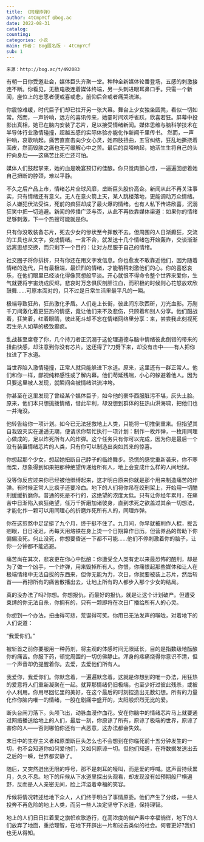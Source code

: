 ```yaml
---
title: 《同理炸弹》
author: 4tCmpYCf @bog.ac
date: 2022-08-31
catalog: 
counting: 
categories: 小说
main: 作者： Bog匿名版 - 4tCmpYCf
sub: 1
---
```

    来源：http://bog.ac/t/492083

有朝一日你受邀赴会，媒体巨头齐聚一堂。种种全新媒体轮番登场，五感的刺激接连不断。你看见，无数电极连着媒体终端，另一头刺进眼耳鼻口手。只需一个新闻，座位上的志愿者便或喜或悲，前仰后合或者痛哭流涕。

你震惊难缓，时代巨子们却已拉开另一张大幕。舞台上少女独坐圆凳，看似一切如常。然而，一声铃响，远方的喜讯传来，她霎时间欢呼雀跃，欣喜若狂。屏幕中投影出真相，她已在脑内安装了芯片，足以接受情绪新闻。媒体思维与脑科学技术在半导体行业激情碰撞，超越五感的实际体验亦能化作新闻千里传书。
然而，一声钟响，哀歌响起。痛苦直直击向少女心灵，她四肢扭曲，五官纠结，狂乱地撕挠着面皮，然而毁肤之痛也无可缓解心中之苦。最后的哀嚎响起，她活生生将自己的头拧向身后——这痛苦比死亡还可怕。

媒体人们鼓起掌来，她的血是晚宴预订的佳酿。你只觉肉颤心惊，一遍遍回想着她自己扭断的脖颈，难以平静。

不久之后产品上市，情绪芯片全球风靡，垄断巨头股价高企。新闻从此不再关注事实，只有情绪还有意义。无人在意火箭上天，某人跳楼落地，更能调动万众情绪。杀人嫌犯伏法受诛，死前的疯狂却成了最火爆的情绪。也有人私下传递欣喜，沉溺狂笑中把一切逃避。新闻的传播广泛与否，从此不再依靠媒体渠道：如果你的情绪足够刺激，下一个热搜可能就是你。

只有你没敢装备芯片，死去少女的惨状至今挥散不去。但周围的人日渐癫狂，交流的工具也从文字，变成情绪。一言不合，就发送十几个情绪包开始轰炸，交谈渐渐远离思想交换，而只剩下一个目的：让对方屈服于自己的情绪。

社交圈子将你排挤，只有你还在用文字发信息。你也愈发不敢靠近他们，因为随着情绪的迭代，只有最极端，最炽烈的情绪，才能稍稍刺激他们的心。你的喜怒哀乐，在他们眼里已经淡化得像冥想般平淡。开心就恨不得命令整个世界来爱你，生气就要将宇宙烧成灰烬，悲哀时万念俱灰剖肝泣血，而积极的时候则心花怒放欢欣鼓舞……可原本面对的，只不过是日常生活里最平凡的一瞬。

极端导致狂热，狂热激化矛盾。人们走上长街，彼此间东砍西斫，刀光血影。万剐千刀间激化着更狂热的情感，竟让他们来不及悲伤，只顾着和别人分享。他们酣战着，狂笑着，红着眼睛，彼此死斗却不忘在情绪网络里分享：来，尝尝我此刻视死若生杀人如草的极致癫疯。

乱战甚至席卷了你，几个持刀者正沉溺于这伦理道德与脑中情绪彼此倒错的带来的扭曲快感，却注意到你没有芯片。这还得了?刀劈下来，却没有击中——有人把你拉进了下水道。

当世界陷入激情碰撞，正常人就只能躲进下水道。原来，这里还有一群正常人。他们和你一样，鄙视纯粹感性或了解内幕。他们苟延残喘，小心的躲避着他人。因为只要这里被人发现，就瞬间会被情绪洪流冲垮。

你甚至在这里发现了曾经某个媒体巨子，如今他的豪华西服脏污不堪，灰头土脸。原来，他们本只想挑拨情绪，借此牟利，却没想到群体的狂热山洪海啸，把他们也一并淹没。

他转告给你一项计划。如今已无法拯救地上人类，只能将一切推倒重来。但指望其自我毁灭实在遥遥无期，便请求你帮忙执行一项计划：制作一枚炸弹，一枚用同理心做成的，足以炸死所有人的炸弹。这个任务只有你可以完成，因为你是最后一个没有装置情绪芯片的人类，只有你可以制造出突如其来的惊喜。

你想起那个少女，想起她扭断自己脖子的临终舞步。恐慌的感觉重新袭来，你不寒而栗，想象得到如果把那种绝望传递给所有人，地上会变成什么样的人间地狱。

没等你反应过来你已经被他绑缚起来，这才明白原来你就是那个用来制造痛苦的炸弹。有时候正常人比疯子还要冷血。地下的人们将你吊在绞刑架上，开始用一切酷刑缓缓折磨你。普通的死是不行的，这绝望的浓度太低。只有让你经年累月，在痛苦中日渐陷入疯狂绝望，任万千折磨加诸彼身，直到求死之欲盖过其余一切想法，才能化作一颗可以用同理心的折磨炸死所有人的，同理炸弹。

你在这煎熬中足足挺了九个月，终于挺不住了。九月间，你早就被削作人棍，拔舌剜眼，日日凌迟，再每天用烙铁在身上烫一个日期算作日历。但营养品的帮助下你偏偏没死。何止没死，你想要昏迷一下都不可能……他们不停刺激着你的脑子，让你一分钟都不能逃避。

痛苦尚在其次，悲哀更在你心中酝酿：你遭受全人类有史以来最恐怖的酷刑，却是为了做一个凶手，一个炸弹，用来毁掉所有人。你恨，你痛恨起那些媒体和让人在极端情绪中无法自拔的东西来，但你无能为力，次日，你就要被装上芯片，然后斩首——再把所有的痛苦散播出去，让地上所有的人都步入那个少女的结局。

真的没办法了吗?你想。你想报仇，而最好的报仇，就是让这个计划破产。但遭受束缚的你无法自杀，你拥有的，只有一颗即将在次日广播给所有人的心灵。

你想到一个办法，扭曲得可悲，荒诞得可笑。你用已无法发声的喉咙，对着地下的人们说道：

“我爱你们。”


被斩首之前你要服用一种药剂，将主观的体感时间无限延长，目的是指数级地酝酿你的痛苦。你服下药，顿觉周围的一切仿佛静止。浑身的疼痛烧得你意识不清，但一个声音却仍提醒着你。去爱，去爱他们所有人。

我爱你，我爱你们。你默念着，一遍遍默念着。这就是你想到的唯一办法，用狂热的爱意将人们重新凝聚在一起。就算那情绪仍旧极端，也至少好过彼此残杀，或被小人利用。你用尽回忆里的美好，在这个最后的时刻捏造出无数幻想。所有的力量化作你脑内唯一的情绪，一股在剧痛中盛开的，太阳般炽烈无比的爱。

断头台闸刀落下。头颅飞出，动脉血漫作血花。安在你脑中的情绪芯片马上就要通过网络播送给地上的人们，最后一刻，你原谅了所有，原谅了极端的世界，原谅了害你的人——否则哪怕你还有一点恶意，这办法都会失效。

末日中的生存主义者和原垄断巨头怎么也不会想到在你临死前十五分钟发生的一切，也不会知道你如何爱他们，又如何原谅一切。但他们知道，在将数据发送出去之后的一瞬，世界都安静了。

随后，又突然迸出无限的呼号，那不是刺耳的嚎叫，而是爱的呼喊。这声音持续累月，久久不息。地下的斥候从下水道里探出头观看，却发现没有如预期般尸横遍野，反而是人人亲密无间，脸上洋溢着幸福的笑容。

斥候将情况转述给地下众人，人们终于明白了事情原委。他们产生了分歧，一些人投奔不再危险的地上人类，而另一些人决定坚守下水道，保持理智。

地上的人们日日扛着爱之旗帜欢歌游行，在高浓度的催产素中幸福徜徉，地下的人们放弃了地面，重拾理智，在地下开辟出一片和过去类似的社会。何者更好?我们也无从得知。
